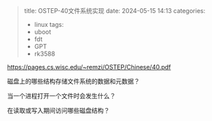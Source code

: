> title: OSTEP-40文件系统实现
> date: 2024-05-15 14:13
> categories:
>
> - linux
>   tags:
> - uboot
> - fdt
> - GPT
> - rk3588

https://pages.cs.wisc.edu/~remzi/OSTEP/Chinese/40.pdf

磁盘上的哪些结构存储文件系统的数据和元数据？

当一个进程打开一个文件时会发生什么？

在读取或写入期间访问哪些磁盘结构？